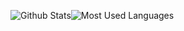 
![Github Stats](https://github-readme-stats.vercel.app/api?username=zhuominlooper&show_icons=true&&theme=dracula&count_private=true&layout=compact)![Most Used Languages](https://github-readme-stats.vercel.app/api/top-langs/?username=zhuominlooper&theme=dracula&layout=compact&line_height=50) 

